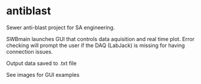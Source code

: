 # antiblast
Sewer anti-blast project for SA engineering.

SWBmain launches GUI that controls data aquisition and real time plot. 
Error checking will prompt the user if the DAQ (LabJack) is missing for having connection issues. 

Output data saved to .txt file

See images for GUI examples
